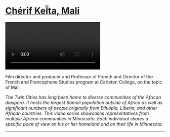 # [Chérif KeÏta, Mali ](http://artsmia.github.io/griot/#/stories/392)

<video src='http://cdn.dx.artsmia.org/videos/Voices_Cherif_iPad.mp4'></video>

Film director and producer and Professor of French and Director of the French and Francophone Studies program at Carleton College, on the topic of Mali.

*The Twin Cities has long been home to diverse communities of the African diaspora. It hosts the largest Somali population outside of Africa as well as significant numbers of people originally from Ethiopia, Liberia, and other African countries. This video series showcases representatives from multiple African communities in Minnesota. Each individual shares a specific point of view on his or her homeland and on their life in Minnesota.*

---
